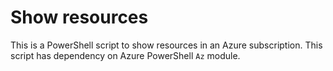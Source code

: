 # Show resources

This is a PowerShell script to show resources in an Azure subscription. This script has dependency on Azure PowerShell `Az` module.